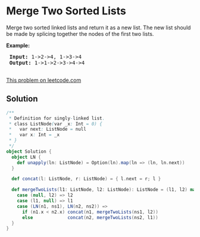 # Merge Two Sorted Lists

<p>Merge two sorted linked lists and return it as a new list. The new list should be made by splicing together the nodes of the first two lists.</p>
 
 <p><b>Example:</b>
 <pre>
 <b>Input:</b> 1->2->4, 1->3->4
 <b>Output:</b> 1->1->2->3->4->4
 </pre>
 </p>

[This problem on leetcode.com](https://leetcode.com/problems/merge-two-sorted-lists/)

## Solution

```scala
/**
 * Definition for singly-linked list.
 * class ListNode(var _x: Int = 0) {
 *   var next: ListNode = null
 *   var x: Int = _x
 * }
 */
object Solution {
  object LN {
    def unapply(ln: ListNode) = Option(ln).map(ln => (ln, ln.next))
  }

  def concat(l: ListNode, r: ListNode) = { l.next = r; l }

  def mergeTwoLists(l1: ListNode, l2: ListNode): ListNode = (l1, l2) match {
    case (null, l2) => l2
    case (l1, null) => l1
    case (LN(n1, ns1), LN(n2, ns2)) =>
      if (n1.x < n2.x) concat(n1, mergeTwoLists(ns1, l2))
      else             concat(n2, mergeTwoLists(ns2, l1))
  }
}
```
